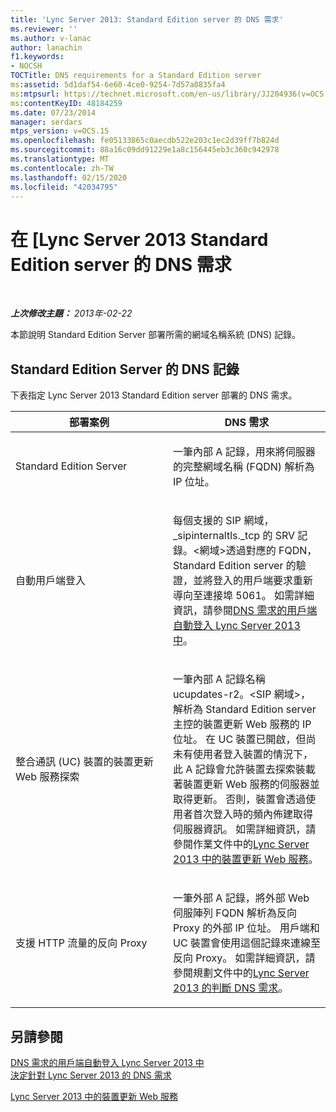 ```yaml
---
title: 'Lync Server 2013: Standard Edition server 的 DNS 需求'
ms.reviewer: ''
ms.author: v-lanac
author: lanachin
f1.keywords:
- NOCSH
TOCTitle: DNS requirements for a Standard Edition server
ms:assetid: 5d1daf54-6e60-4ce0-9254-7d57a0835fa4
ms:mtpsurl: https://technet.microsoft.com/en-us/library/JJ204936(v=OCS.15)
ms:contentKeyID: 48184259
ms.date: 07/23/2014
manager: serdars
mtps_version: v=OCS.15
ms.openlocfilehash: fe05133865c0aecdb522e203c1ec2d39ff7b824d
ms.sourcegitcommit: 88a16c09dd91229e1a8c156445eb3c360c942978
ms.translationtype: MT
ms.contentlocale: zh-TW
ms.lasthandoff: 02/15/2020
ms.locfileid: "42034795"
---
```

<div data-xmlns="http://www.w3.org/1999/xhtml">

<div class="topic" data-xmlns="http://www.w3.org/1999/xhtml" data-msxsl="urn:schemas-microsoft-com:xslt" data-cs="http://msdn.microsoft.com/">

<div data-asp="http://msdn2.microsoft.com/asp">

# <a name="dns-requirements-for-a-standard-edition-server-in-lync-server-2013"></a>在 [Lync Server 2013 Standard Edition server 的 DNS 需求

</div>

<div id="mainSection">

<div id="mainBody">

<span> </span>

_**上次修改主題：** 2013年-02-22_

本節說明 Standard Edition Server 部署所需的網域名稱系統 (DNS) 記錄。

<div>

## <a name="dns-records-for-standard-edition-servers"></a>Standard Edition Server 的 DNS 記錄

下表指定 Lync Server 2013 Standard Edition server 部署的 DNS 需求。


<table>
<colgroup>
<col style="width: 50%" />
<col style="width: 50%" />
</colgroup>
<thead>
<tr class="header">
<th>部署案例</th>
<th>DNS 需求</th>
</tr>
</thead>
<tbody>
<tr class="odd">
<td><p>Standard Edition Server</p></td>
<td><p>一筆內部 A 記錄，用來將伺服器的完整網域名稱 (FQDN) 解析為 IP 位址。</p></td>
</tr>
<tr class="even">
<td><p>自動用戶端登入</p></td>
<td><p>每個支援的 SIP 網域，_sipinternaltls._tcp 的 SRV 記錄。&lt;網域&gt;透過對應的 FQDN，Standard Edition server 的驗證，並將登入的用戶端要求重新導向至連接埠 5061。 如需詳細資訊，請參閱<a href="lync-server-2013-dns-requirements-for-automatic-client-sign-in.md">DNS 需求的用戶端自動登入 Lync Server 2013 中</a>。</p></td>
</tr>
<tr class="odd">
<td><p>整合通訊 (UC) 裝置的裝置更新 Web 服務探索</p></td>
<td><p>一筆內部 A 記錄名稱 ucupdates-r2。&lt;SIP 網域&gt;，解析為 Standard Edition server 主控的裝置更新 Web 服務的 IP 位址。 在 UC 裝置已開啟，但尚未有使用者登入裝置的情況下，此 A 記錄會允許裝置去探索裝載著裝置更新 Web 服務的伺服器並取得更新。 否則，裝置會透過使用者首次登入時的頻內佈建取得伺服器資訊。 如需詳細資訊，請參閱作業文件中的<a href="lync-server-2013-device-update-web-service.md">Lync Server 2013 中的裝置更新 Web 服務</a>。</p></td>
</tr>
<tr class="even">
<td><p>支援 HTTP 流量的反向 Proxy</p></td>
<td><p>一筆外部 A 記錄，將外部 Web 伺服陣列 FQDN 解析為反向 Proxy 的外部 IP 位址。 用戶端和 UC 裝置會使用這個記錄來連線至反向 Proxy。 如需詳細資訊，請參閱規劃文件中的<a href="lync-server-2013-determine-dns-requirements.md">Lync Server 2013 的判斷 DNS 需求</a>。</p></td>
</tr>
</tbody>
</table>


</div>

<div>

## <a name="see-also"></a>另請參閱


[DNS 需求的用戶端自動登入 Lync Server 2013 中](lync-server-2013-dns-requirements-for-automatic-client-sign-in.md)  
[決定針對 Lync Server 2013 的 DNS 需求](lync-server-2013-determine-dns-requirements.md)  


[Lync Server 2013 中的裝置更新 Web 服務](lync-server-2013-device-update-web-service.md)  
  

</div>

</div>

<span> </span>

</div>

</div>

</div>

